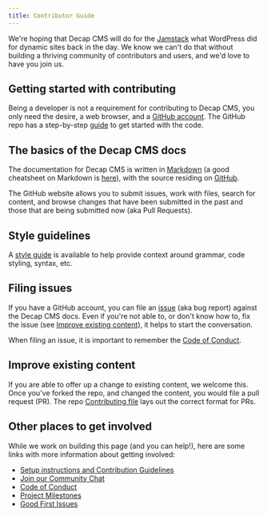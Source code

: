 ```yaml
---
title: Contributor Guide
---
```


We're hoping that Decap CMS will do for the [Jamstack](https://www.jamstack.org) what WordPress did for dynamic sites back in the day. We know we can't do that without building a thriving community of contributors and users, and we'd love to have you join us.

## Getting started with contributing

Being a developer is not a requirement for contributing to Decap CMS, you only need the desire, a web browser, and a [GitHub account](https://github.com/join). The GitHub repo has a step-by-step [guide](https://github.com/decaporg/decap-cms/blob/master/CONTRIBUTING.md) to get started with the code.

## The basics of the Decap CMS docs

The documentation for Decap CMS is written in [Markdown](http://daringfireball.net/projects/markdown/) (a good cheatsheet on Markdown is [here](https://github.com/adam-p/markdown-here/wiki/Markdown-Cheatsheet)), with the source residing on [GitHub](https://github.com/decaporg/decap-website).

The GitHub website allows you to submit issues, work with files, search for content, and browse changes that have been submitted in the past and those that are being submitted now (aka Pull Requests).

## Style guidelines

A [style guide](/docs/writing-style-guide/) is available to help provide context around grammar, code styling, syntax, etc.

## Filing issues

If you have a GitHub account, you can file an [issue](https://github.com/decaporg/decap-website/issues) (aka bug report) against the Decap CMS docs. Even if you're not able to, or don't know how to, fix the issue (see [Improve existing content](#improve-existing-content)), it helps to start the conversation.

When filing an issue, it is important to remember the [Code of Conduct](https://github.com/decaporg/decap-cms/blob/master/CODE_OF_CONDUCT.md).

## Improve existing content

If you are able to offer up a change to existing content, we welcome this. Once you've forked the repo, and changed the content, you would file a pull request (PR). The repo [Contributing file](https://github.com/decaporg/decap-cms/blob/master/CONTRIBUTING.md) lays out the correct format for PRs.

## Other places to get involved

While we work on building this page (and you can help!), here are some links with more information about getting involved:

- [Setup instructions and Contribution Guidelines](https://github.com/decaporg/decap-cms/blob/master/CONTRIBUTING.md)
- [Join our Community Chat](https://decapcms.org/chat)
- [Code of Conduct](https://github.com/decaporg/decap-cms/blob/master/CODE_OF_CONDUCT.md)
- [Project Milestones](https://github.com/decaporg/decap-cms/milestones)
- [Good First Issues](https://github.com/decaporg/decap-cms/issues?q=is%3Aissue+is%3Aopen+sort%3Aupdated-desc+label%3A%22good+first+issue%22+-label%3Aclaimed)
